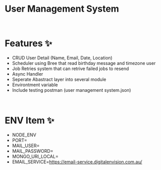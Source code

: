 # User Management System

&nbsp;

# Features ✨

- CRUD User Detail (Name, Email, Date, Location)
- Scheduler using Bree that read birthday message and timezone user
- Job Retries system that can retrive failed jobs to resend
- Async Handler
- Seperate Abastract layer into several module
- Environtment variable
- Include testing postman (user management system.json)

&nbsp;

# ENV Item ✨

- NODE_ENV
- PORT=
- MAIL_USER=
- MAIL_PASSWORD=
- MONGO_URI_LOCAL=
- EMAIL_SERVICE=https://email-service.digitalenvision.com.au/
